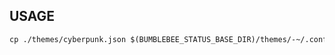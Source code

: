 ## USAGE

```markdown
cp ./themes/cyberpunk.json $(BUMBLEBEE_STATUS_BASE_DIR)/themes/-~/.config/bumblebee-status/themes/cyberpunk.json
```
